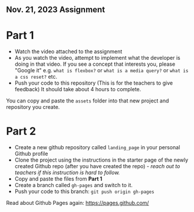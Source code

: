 ## Nov. 21, 2023 Assignment

# Part 1

- Watch the video attached to the assignment
- As you watch the video, attempt to implement what the developer is doing in that video. If you see a concept that interests you, please "Google it" e.g. `what is flexbox?` or `what is a media query?` or `what is a css reset?` etc.
- Push your code to this repository
  (This is for the teachers to give feedback)
It should take about 4 hours to complete.

You can copy and paste the `assets` folder into that new project and repository you create.

# Part 2

- Create a new github repository called `landing_page` in your personal Github profile
- Clone the project using the instructions in the starter page of the newly created Github repo (after you have created the repo) _- reach out to teachers if this instruction is hard to follow._
- Copy and paste the files from **Part 1**
- Create a branch called `gh-pages` and switch to it.
- Push your code to this branch: `git push origin gh-pages`

Read about Github Pages again: https://pages.github.com/
